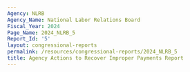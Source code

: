 ```yaml
---
Agency: NLRB
Agency_Name: National Labor Relations Board
Fiscal_Year: 2024
Page_Name: 2024_NLRB_5
Report_Id: '5'
layout: congressional-reports
permalink: /resources/congressional-reports/2024_NLRB_5
title: Agency Actions to Recover Improper Payments Report
---
```

